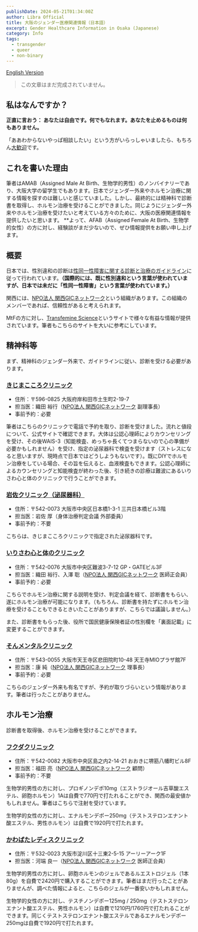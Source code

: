 ```yaml
---
publishDate: 2024-05-21T01:34:00Z
author: Libra Official
title: 大阪のジェンダー医療関連情報（日本語）
excerpt: Gender Healthcare Information in Osaka (Japanese)
category: Info
tags:
  - transgender
  - queer
  - non-binary
---
```


[English Version](https://osakalibra.github.io/osaka-gender-healthcare-en/)

> この文章はまだ完成されていません。

## 私はなんですか？

**正直に言おう： あなたは自由です。何でもなれます。あなたを止めるものは何もありません。**

「ああわからないやっぱ相談したい」という方がいらっしゃいましたら、もちろん[大歓迎](https://osakalibra.github.io/contact/)です。

## これを書いた理由

筆者はAMAB（Assigned Male At Birth、生物学的男性）のノンバイナリーであり、大阪大学の留学生でもあります。日本でジェンダー外来やホルモン治療に関する情報を探すのは難しいと感じていました。しかし、最終的には精神科で診断書を取得し、ホルモン治療を受けることができました。同じようにジェンダー外来やホルモン治療を受けたいと考えている方々のために、大阪の医療関連情報を提供したいと思います。
**よって、AFAB（Assigned Female At Birth、生物学的女性）の方に対し、経験談がまだ少ないので、ぜひ情報提供をお願い申し上げます。

## 概要

日本では、性別違和の診断は[性同一性障害に関する診断と治療のガイドライン](https://www.jspn.or.jp/modules/advocacy/index.php?content_id=23)に従って行われています。**（国際的には、既に性別違和という言葉が使われていますが、日本では未だに「性同一性障害」という言葉が使われています。）**

関西には、[NPO法人 関西GICネットワーク](https://www.kgn.or.jp/index.html)という組織があります。この組織のメンバーであれば、信頼性があると考えられます。

MtFの方に対し、[Transfemine Science](https://transfemscience.org/)というサイトで様々な有益な情報が提供されています。筆者もこちらのサイトを大いに参考にしています。

## 精神科等

まず、精神科のジェンダー外来で、ガイドラインに従い、診断を受ける必要があります。

### [きじまこころクリニック](http://www.kijima.or.jp/cocoro/shinryo/gender/)

- 住所：〒596-0825 大阪府岸和田市土生町2-19-7
- 担当医：織田 裕行（[NPO法人 関西GICネットワーク](https://www.kgn.or.jp/officer.html) 副理事長）
- 事前予約：必要

筆者はこちらのクリニックで電話で予約を取り、診断を受けました。流れと値段について、公式サイトで確認できます。大体は公認心理師によりカウンセリングを受け、その後WAIS-3（知能検査、めっちゃ長くてつまらないので心の準備が必要かもしれません）を受け、指定の泌尿器科で検査を受けます（ストレスになると思いますが、現時点で日本ではどうしようもないです）。既にDIYでホルモン治療をしている場合、その旨を伝えると、血液検査もできます。公認心理師によるカウンセリングと知能検査が終わった後、引き続きの診療は難波にあるいりさわ心と体のクリニックで行うことができます。

### [岩佐クリニック（泌尿器科）](https://www.iwasa-cl.net/)

- 住所：〒542-0073 大阪市中央区日本橋1-3-1 三共日本橋ビル3階
- 担当医：岩佐 厚（身体治療判定会議 外部委員）
- 事前予約：不要

こちらは、きじまこころクリニックで指定された泌尿器科です。

### [いりさわ心と体のクリニック](https://www.irisawa-cl.jp/gender/)

- 住所：〒542-0076 大阪市中央区難波3-7-12 GP・GATEビル3F
- 担当医：織田 裕行、入澤 聡（[NPO法人 関西GICネットワーク](https://www.kgn.or.jp/member1.html) 医師正会員）
- 事前予約：必要

こちらでホルモン治療に関する説明を受け、判定会議を経て、診断書をもらい、遂にホルモン治療が可能になります。（もちろん、診断書を持たずにホルモン治療を受けることもできるときいたことがありますが、こちらでは議論しません。）

また、診断書をもらった後、役所で国民健康保険者証の性別欄を「裏面記載」に変更することができます。

### [そんメンタルクリニック](https://son-mentalclinic.jp/index.html)

- 住所：〒543-0055 大阪市天王寺区悲田院町10-48 天王寺MIOプラザ館7F
- 担当医：康 純（[NPO法人 関西GICネットワーク](https://www.kgn.or.jp/officer.html) 理事長）
- 事前予約：必要

こちらのジェンダー外来も有名ですが、予約が取りづらいという情報があります。筆者は行ったことがありません。

## ホルモン治療

診断書を取得後、ホルモン治療を受けることができます。

### [フクダクリニック](http://www.fukucli-5505.com/original4.html)

- 住所：〒542-0082 大阪市中央区島之内2-14-21 おおきに堺筋八幡町ビル8F
- 担当医：福田 亮（[NPO法人 関西GICネットワーク](https://www.kgn.or.jp/officer.html) 顧問）
- 事前予約：不要

生物学的男性の方に対し、プロギノンデポ10mg（エストラジオール吉草酸エステル、卵胞ホルモン）1Aは自費で770円で打たれることができ、関西の最安値かもしれません。筆者はこちらで注射を受けています。

生物学的女性の方に対し、エナルモンデポー250mg（テストステロンエナント酸エステル、男性ホルモン）は自費で1920円で打たれます。

### [かわばたレディスクリニック](http://www4.plala.or.jp/kwbtlc/gender.html)

- 住所：〒532-0023 大阪市淀川区十三東2-5-15 アーリーアーク1F
- 担当医：河端 良一（[NPO法人 関西GICネットワーク](https://www.kgn.or.jp/member1.html) 医師正会員）

生物学的男性の方に対し、卵胞ホルモンのジェルであるルエストロジェル（1本80g）を自費で2420円で購入することができます。筆者はまだ行ったことがありませんが、調べた情報によると、こちらのジェルが一番安いかもしれません。

生物学的女性の方に対し、テスチノンデポー125mg / 250mg（テストステロンエナント酸エステル、男性ホルモン）は自費で1210円/1760円で打たれることができます。同じくテストステロンエナント酸エステルであるエナルモンデポー250mgは自費で1920円で打たれます。